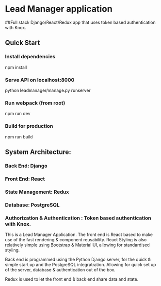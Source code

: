 # Lead Manager application
##Full stack Django/React/Redux app that uses token based authentication with Knox.

## Quick Start
### Install dependencies
npm install

### Serve API on localhost:8000
python leadmanager/manage.py runserver

### Run webpack (from root)
npm run dev

### Build for production
npm run build

## System Architecture:
### Back End: Django 
### Front End: React
### State Management: Redux
### Database: PostgreSQL
### Authorization & Authentication : Token based authentication with Knox.


This is a Lead Manager Application.
The front end is React based to make use of the fast rendering & component reusability. 
React Styling is also relatively simple using Bootstrap &  Material UI, allowing for standardised styling.

Back end is programmed using the Python Django server, for the quick & simple start up and the PostgreSQL integratration. 
Allowing for quick set up of the server, database & authentication out of the box.

Redux is used to let the front end & back end share data and state. 



